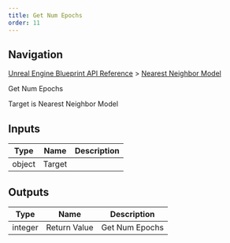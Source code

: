 ```yaml
---
title: Get Num Epochs
order: 11
---
```

## Navigation

[Unreal Engine Blueprint API Reference](https://dev.epicgames.com/documentation/en-us/unreal-engine/BlueprintAPI) > [Nearest Neighbor Model](https://dev.epicgames.com/documentation/en-us/unreal-engine/BlueprintAPI/NearestNeighborModel)

Get Num Epochs

Target is Nearest Neighbor Model

## Inputs

| Type | Name | Description |
| --- | --- | --- |
| object | Target |  |

## Outputs

| Type | Name | Description |
| --- | --- | --- |
| integer | Return Value | Get Num Epochs |
